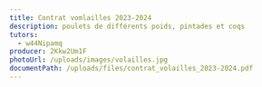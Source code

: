 ```yaml
---
title: Contrat vomlailles 2023-2024
description: poulets de différents poids, pintades et coqs
tutors:
  - w44Nipamq
producer: 2Kkw2Um1F
photoUrl: /uploads/images/volailles.jpg
documentPath: /uploads/files/contrat_volailles_2023-2024.pdf
---
```

